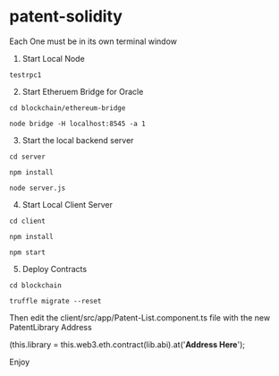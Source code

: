 # patent-solidity

Each One must be in its own terminal window
1. Start Local Node

`testrpc1`

2. Start Etheruem Bridge for Oracle

`cd blockchain/ethereum-bridge`


`node bridge -H localhost:8545 -a 1`

3. Start the local backend server

`cd server`

`npm install`

`node server.js`

4. Start Local Client Server

`cd client`

`npm install`

`npm start`

5. Deploy Contracts

`cd blockchain`

`truffle migrate --reset`



Then edit the client/src/app/Patent-List.component.ts file with the new PatentLibrary Address

(this.library = this.web3.eth.contract(lib.abi).at('**Address Here**');



Enjoy
